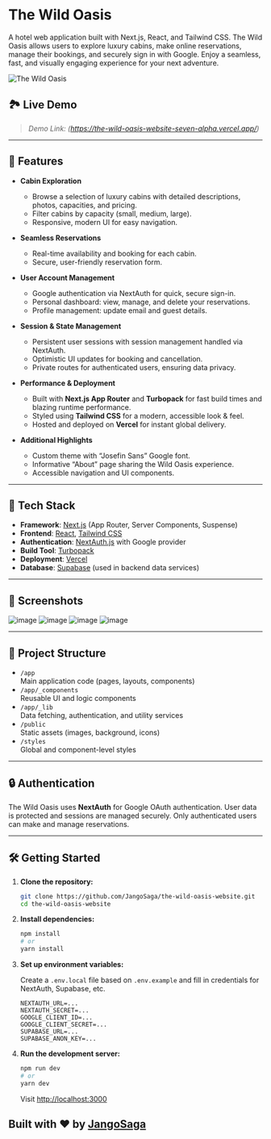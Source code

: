 # The Wild Oasis

A hotel web application built with Next.js, React, and Tailwind CSS. The Wild Oasis allows users to explore luxury cabins, make online reservations, manage their bookings, and securely sign in with Google. Enjoy a seamless, fast, and visually engaging experience for your next adventure.

![The Wild Oasis](https://github.com/user-attachments/assets/3982397a-6802-4434-b7b0-499c9e304c75)

## 🏞️ Live Demo

> _Demo Link: (https://the-wild-oasis-website-seven-alpha.vercel.app/)_

---

## 🌟 Features

- **Cabin Exploration**
  - Browse a selection of luxury cabins with detailed descriptions, photos, capacities, and pricing.
  - Filter cabins by capacity (small, medium, large).
  - Responsive, modern UI for easy navigation.

- **Seamless Reservations**
  - Real-time availability and booking for each cabin.
  - Secure, user-friendly reservation form.

- **User Account Management**
  - Google authentication via NextAuth for quick, secure sign-in.
  - Personal dashboard: view, manage, and delete your reservations.
  - Profile management: update email and guest details.

- **Session & State Management**
  - Persistent user sessions with session management handled via NextAuth.
  - Optimistic UI updates for booking and cancellation.
  - Private routes for authenticated users, ensuring data privacy.

- **Performance & Deployment**
  - Built with **Next.js App Router** and **Turbopack** for fast build times and blazing runtime performance.
  - Styled using **Tailwind CSS** for a modern, accessible look & feel.
  - Hosted and deployed on **Vercel** for instant global delivery.

- **Additional Highlights**
  - Custom theme with “Josefin Sans” Google font.
  - Informative “About” page sharing the Wild Oasis experience.
  - Accessible navigation and UI components.

---

## 🚀 Tech Stack

- **Framework**: [Next.js](https://nextjs.org/) (App Router, Server Components, Suspense)
- **Frontend**: [React](https://react.dev/), [Tailwind CSS](https://tailwindcss.com/)
- **Authentication**: [NextAuth.js](https://next-auth.js.org/) with Google provider
- **Build Tool**: [Turbopack](https://turbo.build/pack)
- **Deployment**: [Vercel](https://vercel.com/)
- **Database**: [Supabase](https://supabase.com/) (used in backend data services)

---

## 📸 Screenshots

![image](https://github.com/user-attachments/assets/4573ff13-3d5c-4311-9b14-2a20b97c6891)
![image](https://github.com/user-attachments/assets/ba443909-a895-4225-b067-dc498111a0a9)
![image](https://github.com/user-attachments/assets/fb09d9e4-064d-4443-871a-2e5d4f0ac84a)
![image](https://github.com/user-attachments/assets/cc6f3259-3aeb-448f-8254-e6efd52899bb)

---

## 🧭 Project Structure

- `/app`  
  Main application code (pages, layouts, components)
- `/app/_components`  
  Reusable UI and logic components
- `/app/_lib`  
  Data fetching, authentication, and utility services
- `/public`  
  Static assets (images, background, icons)
- `/styles`  
  Global and component-level styles

---

## 🔒 Authentication

The Wild Oasis uses **NextAuth** for Google OAuth authentication. User data is protected and sessions are managed securely. Only authenticated users can make and manage reservations.

---

## 🛠️ Getting Started

1. **Clone the repository:**

   ```bash
   git clone https://github.com/JangoSaga/the-wild-oasis-website.git
   cd the-wild-oasis-website
   ```

2. **Install dependencies:**

   ```bash
   npm install
   # or
   yarn install
   ```

3. **Set up environment variables:**

   Create a `.env.local` file based on `.env.example` and fill in credentials for NextAuth, Supabase, etc.

   ```
   NEXTAUTH_URL=...
   NEXTAUTH_SECRET=...
   GOOGLE_CLIENT_ID=...
   GOOGLE_CLIENT_SECRET=...
   SUPABASE_URL=...
   SUPABASE_ANON_KEY=...
   ```

4. **Run the development server:**

   ```bash
   npm run dev
   # or
   yarn dev
   ```

   Visit [http://localhost:3000](http://localhost:3000)

## Built with ❤️ by [JangoSaga](https://github.com/JangoSaga)
